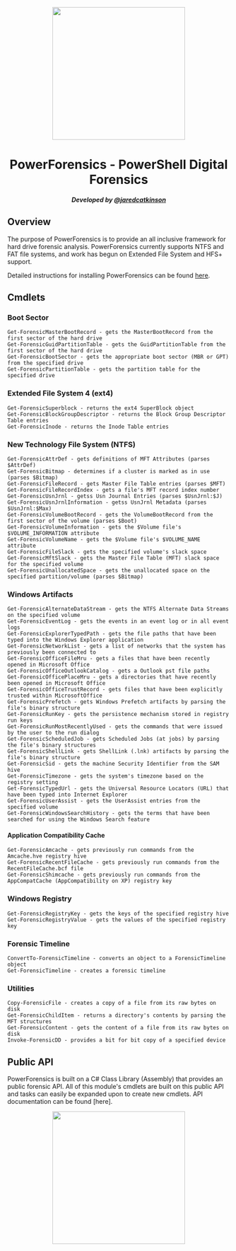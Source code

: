 <p align="center">
  <img src="https://cdn.rawgit.com/Invoke-IR/PowerForensics/master/Images/powerforensics_square_blue.svg" width="300" height="300">
</p>

<h1 align="center">PowerForensics - PowerShell Digital Forensics</h1>

<h5 align="center">Developed by <a href="https://twitter.com/jaredcatkinson">@jaredcatkinson</a></h5>

## Overview
The purpose of PowerForensics is to provide an all inclusive framework for hard drive forensic analysis.
PowerForensics currently supports NTFS and FAT file systems, and work has begun on Extended File System and HFS+ support.

Detailed instructions for installing PowerForensics can be found <a href="http://www.invoke-ir.com/2016/02/installing-powerforensics.html">here</a>.

## Cmdlets
### Boot Sector
```
Get-ForensicMasterBootRecord - gets the MasterBootRecord from the first sector of the hard drive
Get-ForensicGuidPartitionTable - gets the GuidPartitionTable from the first sector of the hard drive
Get-ForensicBootSector - gets the appropriate boot sector (MBR or GPT) from the specified drive
Get-ForensicPartitionTable - gets the partition table for the specified drive
```

### Extended File System 4 (ext4)
```
Get-ForensicSuperblock - returns the ext4 SuperBlock object
Get-ForensicBlockGroupDescriptor - returns the Block Group Descriptor Table entries
Get-ForensicInode - returns the Inode Table entries
```

### New Technology File System (NTFS)
```
Get-ForensicAttrDef - gets definitions of MFT Attributes (parses $AttrDef)
Get-ForensicBitmap - determines if a cluster is marked as in use (parses $Bitmap)
Get-ForensicFileRecord - gets Master File Table entries (parses $MFT)
Get-ForensicFileRecordIndex - gets a file's MFT record index number
Get-ForensicUsnJrnl - getss Usn Journal Entries (parses $UsnJrnl:$J)
Get-ForensicUsnJrnlInformation - getss UsnJrnl Metadata (parses $UsnJrnl:$Max)
Get-ForensicVolumeBootRecord - gets the VolumeBootRecord from the first sector of the volume (parses $Boot)
Get-ForensicVolumeInformation - gets the $Volume file's $VOLUME_INFORMATION attribute
Get-ForensicVolumeName - gets the $Volume file's $VOLUME_NAME attribute
Get-ForensicFileSlack - gets the specified volume's slack space
Get-ForensicMftSlack - gets the Master File Table (MFT) slack space for the specified volume
Get-ForensicUnallocatedSpace - gets the unallocated space on the specified partition/volume (parses $Bitmap)
```

### Windows Artifacts
```
Get-ForensicAlternateDataStream - gets the NTFS Alternate Data Streams on the specified volume
Get-ForensicEventLog - gets the events in an event log or in all event logs
Get-ForensicExplorerTypedPath - gets the file paths that have been typed into the Windows Explorer application
Get-ForensicNetworkList - gets a list of networks that the system has previously been connected to 
Get-ForensicOfficeFileMru - gets a files that have been recently opened in Microsoft Office
Get-ForensicOfficeOutlookCatalog - gets a Outlook pst file paths
Get-ForensicOfficePlaceMru - gets a directories that have recently been opened in Microsoft Office
Get-ForensicOfficeTrustRecord - gets files that have been explicitly trusted within MicrosoftOffice
Get-ForensicPrefetch - gets Windows Prefetch artifacts by parsing the file's binary structure
Get-ForensicRunKey - gets the persistence mechanism stored in registry run keys
Get-ForensicRunMostRecentlyUsed - gets the commands that were issued by the user to the run dialog
Get-ForensicScheduledJob - gets Scheduled Jobs (at jobs) by parsing the file's binary structures
Get-ForensicShellLink - gets ShellLink (.lnk) artifacts by parsing the file's binary structure
Get-ForensicSid - gets the machine Security Identifier from the SAM hive
Get-ForensicTimezone - gets the system's timezone based on the registry setting
Get-ForensicTypedUrl - gets the Universal Resource Locators (URL) that have been typed into Internet Explorer
Get-ForensicUserAssist - gets the UserAssist entries from the specified volume
Get-ForensicWindowsSearchHistory - gets the terms that have been searched for using the Windows Search feature
```

#### Application Compatibility Cache
```
Get-ForensicAmcache - gets previously run commands from the Amcache.hve registry hive
Get-ForensicRecentFileCache - gets previously run commands from the RecentFileCache.bcf file
Get-ForensicShimcache - gets previously run commands from the AppCompatCache (AppCompatibility on XP) registry key
```


### Windows Registry
```
Get-ForensicRegistryKey - gets the keys of the specified registry hive
Get-ForensicRegistryValue - gets the values of the specified registry key
```

### Forensic Timeline
```
ConvertTo-ForensicTimeline - converts an object to a ForensicTimeline object
Get-ForensicTimeline - creates a forensic timeline
```

### Utilities
```
Copy-ForensicFile - creates a copy of a file from its raw bytes on disk 
Get-ForensicChildItem - returns a directory's contents by parsing the MFT structures
Get-ForensicContent - gets the content of a file from its raw bytes on disk
Invoke-ForensicDD - provides a bit for bit copy of a specified device
```

## Public API
PowerForensics is built on a C# Class Library (Assembly) that provides an public forensic API.
All of this module's cmdlets are built on this public API and tasks can easily be expanded upon to create new cmdlets.
API documentation can be found [here].

<p align="center">
  <img src="https://cdn.rawgit.com/Invoke-IR/PowerForensics/master/Images/powerforensics_square_blue.svg" width="300" height="300">
</p>
